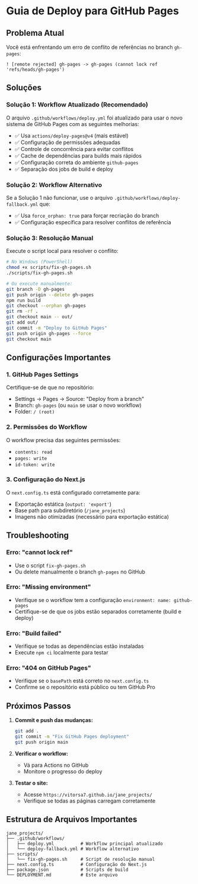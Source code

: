 # Guia de Deploy para GitHub Pages

## Problema Atual
Você está enfrentando um erro de conflito de referências no branch `gh-pages`:
```
! [remote rejected] gh-pages -> gh-pages (cannot lock ref 'refs/heads/gh-pages')
```

## Soluções

### Solução 1: Workflow Atualizado (Recomendado)
O arquivo `.github/workflows/deploy.yml` foi atualizado para usar o novo sistema de GitHub Pages com as seguintes melhorias:

- ✅ Usa `actions/deploy-pages@v4` (mais estável)
- ✅ Configuração de permissões adequadas
- ✅ Controle de concorrência para evitar conflitos
- ✅ Cache de dependências para builds mais rápidos
- ✅ Configuração correta do ambiente `github-pages`
- ✅ Separação dos jobs de build e deploy

### Solução 2: Workflow Alternativo
Se a Solução 1 não funcionar, use o arquivo `.github/workflows/deploy-fallback.yml` que:

- ✅ Usa `force_orphan: true` para forçar recriação do branch
- ✅ Configuração específica para resolver conflitos de referência

### Solução 3: Resolução Manual
Execute o script local para resolver o conflito:

```bash
# No Windows (PowerShell)
chmod +x scripts/fix-gh-pages.sh
./scripts/fix-gh-pages.sh

# Ou execute manualmente:
git branch -D gh-pages
git push origin --delete gh-pages
npm run build
git checkout --orphan gh-pages
git rm -rf .
git checkout main -- out/
git add out/
git commit -m "Deploy to GitHub Pages"
git push origin gh-pages --force
git checkout main
```

## Configurações Importantes

### 1. GitHub Pages Settings
Certifique-se de que no repositório:
- Settings → Pages → Source: "Deploy from a branch"
- Branch: `gh-pages` (ou `main` se usar o novo workflow)
- Folder: `/ (root)`

### 2. Permissões do Workflow
O workflow precisa das seguintes permissões:
- `contents: read`
- `pages: write`
- `id-token: write`

### 3. Configuração do Next.js
O `next.config.ts` está configurado corretamente para:
- Exportação estática (`output: 'export'`)
- Base path para subdiretório (`/jane_projects`)
- Imagens não otimizadas (necessário para exportação estática)

## Troubleshooting

### Erro: "cannot lock ref"
- Use o script `fix-gh-pages.sh`
- Ou delete manualmente o branch `gh-pages` no GitHub

### Erro: "Missing environment"
- Verifique se o workflow tem a configuração `environment: name: github-pages`
- Certifique-se de que os jobs estão separados corretamente (build e deploy)

### Erro: "Build failed"
- Verifique se todas as dependências estão instaladas
- Execute `npm ci` localmente para testar

### Erro: "404 on GitHub Pages"
- Verifique se o `basePath` está correto no `next.config.ts`
- Confirme se o repositório está público ou tem GitHub Pro

## Próximos Passos

1. **Commit e push das mudanças:**
   ```bash
   git add .
   git commit -m "Fix GitHub Pages deployment"
   git push origin main
   ```

2. **Verificar o workflow:**
   - Vá para Actions no GitHub
   - Monitore o progresso do deploy

3. **Testar o site:**
   - Acesse `https://vitorsa7.github.io/jane_projects/`
   - Verifique se todas as páginas carregam corretamente

## Estrutura de Arquivos Importantes

```
jane_projects/
├── .github/workflows/
│   ├── deploy.yml          # Workflow principal atualizado
│   └── deploy-fallback.yml # Workflow alternativo
├── scripts/
│   └── fix-gh-pages.sh     # Script de resolução manual
├── next.config.ts          # Configuração do Next.js
├── package.json            # Scripts de build
└── DEPLOYMENT.md           # Este arquivo
``` 